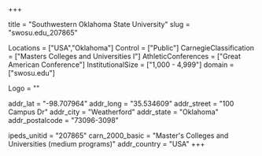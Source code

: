 
+++

title = "Southwestern Oklahoma State University"
slug = "swosu.edu_207865"

Locations = ["USA","Oklahoma"]
Control = ["Public"]
CarnegieClassification = ["Masters Colleges and Universities I"]
AthleticConferences = ["Great American Conference"]
InstitutionalSize = ["1,000 - 4,999"]
domain = ["swosu.edu"]

Logo = ""

addr_lat = "-98.707964"
addr_long = "35.534609"
addr_street = "100 Campus Dr"
addr_city = "Weatherford"
addr_state = "Oklahoma"
addr_postalcode = "73096-3098"

ipeds_unitid = "207865"
carn_2000_basic = "Master's Colleges and Universities (medium programs)"
addr_country = "USA"
+++
    
